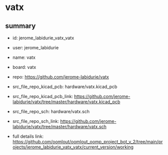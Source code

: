 # vatx
 
## summary 
* id: jerome_labidurie_vatx_vatx
* user: jerome_labidurie
* name: vatx
* board: vatx
* repo: https://github.com/jerome-labidurie/vatx
* src_file_repo_kicad_pcb: hardware/vatx.kicad_pcb
* src_file_repo_kicad_pcb_link: https://github.com/jerome-labidurie/vatx/tree/master/hardware/vatx.kicad_pcb


* src_file_repo_sch: hardware/vatx.sch
* src_file_repo_sch_link: https://github.com/jerome-labidurie/vatx/tree/master/hardware/vatx.sch
* full details link: https://github.com/oomlout/oomlout_oomp_project_bot_v_2/tree/main/projects/jerome_labidurie_vatx_vatx/current_version/working  







